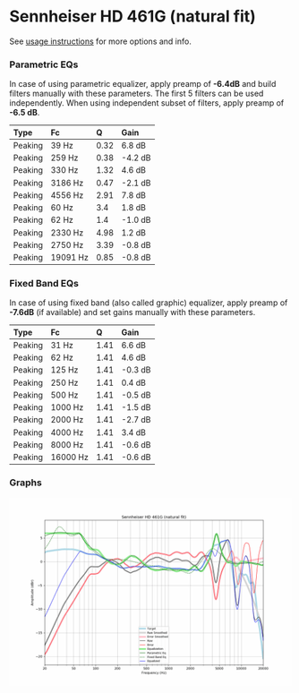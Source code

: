 # Sennheiser HD 461G (natural fit)
See [usage instructions](https://github.com/jaakkopasanen/AutoEq#usage) for more options and info.

### Parametric EQs
In case of using parametric equalizer, apply preamp of **-6.4dB** and build filters manually
with these parameters. The first 5 filters can be used independently.
When using independent subset of filters, apply preamp of **-6.5 dB**.

| Type    | Fc       |    Q | Gain    |
|:--------|:---------|:-----|:--------|
| Peaking | 39 Hz    | 0.32 | 6.8 dB  |
| Peaking | 259 Hz   | 0.38 | -4.2 dB |
| Peaking | 330 Hz   | 1.32 | 4.6 dB  |
| Peaking | 3186 Hz  | 0.47 | -2.1 dB |
| Peaking | 4556 Hz  | 2.91 | 7.8 dB  |
| Peaking | 60 Hz    | 3.4  | 1.8 dB  |
| Peaking | 62 Hz    | 1.4  | -1.0 dB |
| Peaking | 2330 Hz  | 4.98 | 1.2 dB  |
| Peaking | 2750 Hz  | 3.39 | -0.8 dB |
| Peaking | 19091 Hz | 0.85 | -0.8 dB |

### Fixed Band EQs
In case of using fixed band (also called graphic) equalizer, apply preamp of **-7.6dB**
(if available) and set gains manually with these parameters.

| Type    | Fc       |    Q | Gain    |
|:--------|:---------|:-----|:--------|
| Peaking | 31 Hz    | 1.41 | 6.6 dB  |
| Peaking | 62 Hz    | 1.41 | 4.6 dB  |
| Peaking | 125 Hz   | 1.41 | -0.3 dB |
| Peaking | 250 Hz   | 1.41 | 0.4 dB  |
| Peaking | 500 Hz   | 1.41 | -0.5 dB |
| Peaking | 1000 Hz  | 1.41 | -1.5 dB |
| Peaking | 2000 Hz  | 1.41 | -2.7 dB |
| Peaking | 4000 Hz  | 1.41 | 3.4 dB  |
| Peaking | 8000 Hz  | 1.41 | -0.6 dB |
| Peaking | 16000 Hz | 1.41 | -0.6 dB |

### Graphs
![](./Sennheiser%20HD%20461G%20(natural%20fit).png)